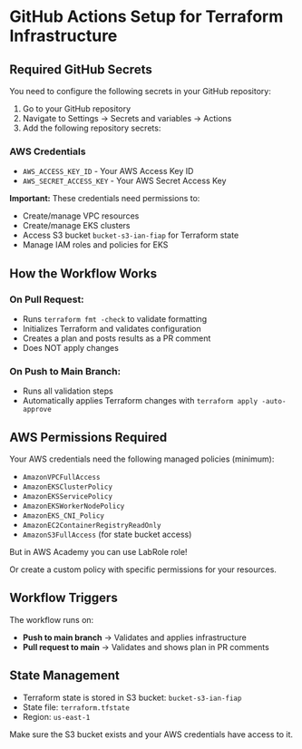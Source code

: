 # GitHub Actions Setup for Terraform Infrastructure

## Required GitHub Secrets

You need to configure the following secrets in your GitHub repository:

1. Go to your GitHub repository
2. Navigate to Settings → Secrets and variables → Actions
3. Add the following repository secrets:

### AWS Credentials
- `AWS_ACCESS_KEY_ID` - Your AWS Access Key ID
- `AWS_SECRET_ACCESS_KEY` - Your AWS Secret Access Key

**Important:** These credentials need permissions to:
- Create/manage VPC resources
- Create/manage EKS clusters
- Access S3 bucket `bucket-s3-ian-fiap` for Terraform state
- Manage IAM roles and policies for EKS

## How the Workflow Works

### On Pull Request:
- Runs `terraform fmt -check` to validate formatting
- Initializes Terraform and validates configuration
- Creates a plan and posts results as a PR comment
- Does NOT apply changes

### On Push to Main Branch:
- Runs all validation steps
- Automatically applies Terraform changes with `terraform apply -auto-approve`

## AWS Permissions Required

Your AWS credentials need the following managed policies (minimum):
- `AmazonVPCFullAccess`
- `AmazonEKSClusterPolicy`
- `AmazonEKSServicePolicy`
- `AmazonEKSWorkerNodePolicy`
- `AmazonEKS_CNI_Policy`
- `AmazonEC2ContainerRegistryReadOnly`
- `AmazonS3FullAccess` (for state bucket access)
 
But in AWS Academy you can use LabRole role!

Or create a custom policy with specific permissions for your resources.

## Workflow Triggers

The workflow runs on:
- **Push to main branch** → Validates and applies infrastructure
- **Pull request to main** → Validates and shows plan in PR comments

## State Management

- Terraform state is stored in S3 bucket: `bucket-s3-ian-fiap`
- State file: `terraform.tfstate`
- Region: `us-east-1`

Make sure the S3 bucket exists and your AWS credentials have access to it.